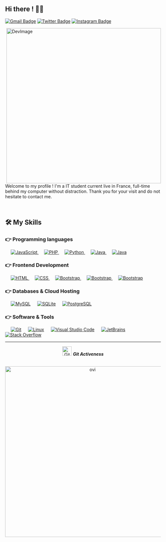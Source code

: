 ## Hi there ! 👋😃 

[![Gmail Badge](https://img.shields.io/badge/-campmas.pierre-c14438?style=flat&logo=Gmail&logoColor=white&link=mailto:campmas.pierre@gmail.com)](mailto:campmas.pierre@gmail.com)
[![Twitter Badge](https://img.shields.io/badge/-@C2delow-1ca0f1?style=flat&labelColor=1ca0f1&logo=twitter&logoColor=white&link=https://twitter.com/C2delow)](https://twitter.com/C2delow)
[![Instagram Badge](https://img.shields.io/badge/-@pierre.campmas-purple?style=flat&logo=instagram&logoColor=white&link=https://instagram.com/pierre.campmas/)](https://instagram.com/pierre.campmas)

<img alt="DevImage" align="right" src="https://zupimages.net/up/22/12/d20g.png" width="500">

<p align='left'>
Welcome to my profile ! I'm a IT student current live in France, 
full-time behind my computer without distraction.
Thank you for your visit and do not hesitate to contact me.
</p>
  
<br>

## 🛠️ My Skills
### 👉 Programming languages

<p align="left"> 
  &emsp;
  <a href="https://developer.mozilla.org/en-US/docs/Web/JavaScript" target="_blank"> 
     <img alt="JavaScript" src="https://img.shields.io/badge/JavaScript%20-%23F7DF1E.svg?logo=javascript&logoColor=black">
   </a>
  &emsp;
  <a href="https://www.php.net/">
    <img alt="PHP" src="https://img.shields.io/badge/PHP-%23777BB4.svg?logo=php&logoColor=white"/>
  </a>
    &emsp;
  <a href="https://www.php.net/">
    <img alt="Python" src="https://img.shields.io/badge/Python-3776AB?style=flat&logo=python&logoColor=white"/>
  </a>
  &emsp;
  <a href="https://www.java.com/">
    <img alt="Java" src="https://img.shields.io/badge/Java-FF1B1B.svg?logo=java&logoColor=white"/>
  </a>
  &emsp;
  <a href="https://docs.microsoft.com/dotnet/csharp/">
    <img alt="Java" src="https://img.shields.io/badge/C%23-00599C.svg?logo=c%2B%2B&logoColor=white"/>
  </a>
</p>

### 👉 Frontend Development

<p align="left"> 
  &emsp; 
  <a href="https://www.w3.org/html/" target="_blank"> 
   <img alt="HTML" src="https://img.shields.io/badge/HTML%20-%23E34F26.svg?logo=html5&logoColor=white">
  </a>   
  &emsp;
  <a href="https://www.w3schools.com/css/" target="_blank">
    <img alt="CSS" src="https://img.shields.io/badge/CSS%20-%231572B6.svg?logo=css3&logoColor=white">
  </a> 
   &emsp;
  <a href="https://getbootstrap.com" target="_blank"> 
    <img alt="Bootstrap" src="https://img.shields.io/badge/Bootstrap-%23563D7C.svg?style=flat&logo=bootstrap&logoColor=white"/>
  </a>
  &emsp;
  <a href="https://tailwindcss.com/" target="_blank"> 
    <img alt="Bootstrap" src="https://img.shields.io/badge/Tailwind_CSS-38B2AC.svg?style=flat&logo=tailwind-css&logoColor=white"/>
  </a>
  &emsp;
  <a href="https://sass-lang.com/" target="_blank"> 
    <img alt="Bootstrap" src="https://img.shields.io/badge/Sass-CC6699.svg?style=flat&logo=sass&logoColor=white"/>
  </a>
</p>

### 👉 Databases & Cloud Hosting
<p align="left">
  &emsp;
    <a href="https://www.mysql.com/"><img alt="MySQL" src="https://img.shields.io/badge/MySQL-00000F.svg?style=flat&llogo=mysql&logoColor=white"></a>
  &emsp;
    <a href="https://www.sqlite.org/"><img alt="SQLite" src ="https://img.shields.io/badge/sqlite-%2307405e.svg?style=flat&logo=sqlite&logoColor=white"/></a>
  &emsp;
    <a href="https://www.postgresql.org/"><img alt="PostgreSQL" src="https://img.shields.io/badge/PostgreSQL-316192?style=flat&logo=postgresql&logoColor=white"></a>
 </p>
 
### 👉 Software & Tools
<p>
  &emsp;
    <a href="#"><img alt="Git" src="https://img.shields.io/badge/Git%20-%23F05033.svg?logo=git&logoColor=white"></a>
  &emsp;
    <a href="#"><img alt="Linux" src="https://img.shields.io/badge/Linux-FCC624?style=flat&logo=linux&logoColor=black"></a>
  &emsp;
    <a href="#"><img alt="Visual Studio Code" src="https://img.shields.io/badge/Visual%20Studio%20Code-0078d7.svg?logo=visual-studio-code&logoColor=white"></a>
  &emsp;
    <a href="https://www.jetbrains.com/fr-fr/"><img alt="JetBrains" src="https://img.shields.io/badge/JetBrains-00000F.svg?logo=jetBrains&logoColor=white"></a>
  &emsp;
    <a href="#"><img alt="Stack Overflow" src="https://img.shields.io/badge/-Stack%20Overflow-FE7A16?logo=stack-overflow&logoColor=white"></a>
  &emsp;
</p>

____

<p align="center">
 <img src="https://media.giphy.com/media/W5eoZHPpUx9sapR0eu/giphy.gif" width="30px" alt="Git"/>&nbsp;<i><b>Git Activeness</b></i></p>

<p align="center">&nbsp;&nbsp;&nbsp;<img src="https://github-readme-stats.vercel.app/api?username=LowCoyote&theme=blue-green" alt="ovi" width="550" /></p>


